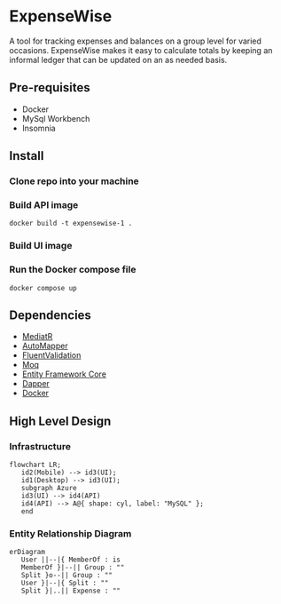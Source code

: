 # ExpenseWise

A tool for tracking expenses and balances on a group level for varied occasions. ExpenseWise makes it easy to calculate totals by keeping an informal ledger that can be updated on an as needed basis.

## Pre-requisites

- Docker
- MySql Workbench
- Insomnia

## Install

### Clone repo into your machine

### Build API image

`docker build -t expensewise-1 .`

### Build UI image

### Run the Docker compose file

`docker compose up`

## Dependencies

- [MediatR](https://github.com/jbogard/MediatR/)
- [AutoMapper](https://docs.automapper.org/en/stable/Getting-started.html)
- [FluentValidation](https://docs.fluentvalidation.net/en/latest/)
- [Moq](https://github.com/devlooped/moq)
- [Entity Framework Core](https://learn.microsoft.com/en-us/ef/core/)
- [Dapper](https://github.com/DapperLib/Dapper/)
- [Docker](https://www.docker.com/support/)

## High Level Design

### Infrastructure

```mermaid
flowchart LR;
   id2(Mobile) --> id3(UI);
   id1(Desktop) --> id3(UI);
   subgraph Azure
   id3(UI) --> id4(API)
   id4(API) --> A@{ shape: cyl, label: "MySQL" };
   end
```

### Entity Relationship Diagram

```mermaid
erDiagram
   User ||--|{ MemberOf : is
   MemberOf }|--|| Group : ""
   Split }o--|| Group : ""
   User }|--|{ Split : ""
   Split }|..|| Expense : ""
```
